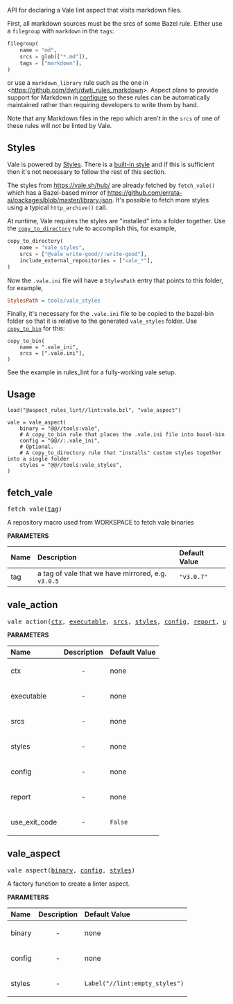 <!-- Generated with Stardoc: http://skydoc.bazel.build -->

API for declaring a Vale lint aspect that visits markdown files.

First, all markdown sources must be the srcs of some Bazel rule.
Either use a `filegroup` with `markdown` in the `tags`:

```python
filegroup(
    name = "md",
    srcs = glob(["*.md"]),
    tags = ["markdown"],
)
```

or use a `markdown_library` rule such as the one in &lt;https://github.com/dwtj/dwtj_rules_markdown&gt;.
Aspect plans to provide support for Markdown in [configure]() so these rules can be automatically
maintained rather than requiring developers to write them by hand.

Note that any Markdown files in the repo which aren't in the `srcs` of one of these rules will *not*
be linted by Vale.

## Styles

Vale is powered by [Styles](https://vale.sh/docs/vale-cli/structure/#styles).
There is a [built-in style](https://vale.sh/docs/topics/styles/#built-in-style) and if this is
sufficient then it's not necessary to follow the rest of this section.

The styles from https://vale.sh/hub/ are already fetched by `fetch_vale()` which has a Bazel-based
mirror of https://github.com/errata-ai/packages/blob/master/library.json.
It's possible to fetch more styles using a typical `http_archive()` call.

At runtime, Vale requires the styles are "installed" into a folder together.
Use the [`copy_to_directory`](https://docs.aspect.build/rulesets/aspect_bazel_lib/docs/copy_to_directory/)
rule to accomplish this, for example,

```python
copy_to_directory(
    name = "vale_styles",
    srcs = ["@vale_write-good//:write-good"],
    include_external_repositories = ["vale_*"],
)
```

Now the `.vale.ini` file will have a `StylesPath` entry that points to this folder, for example,

```ini
StylesPath = tools/vale_styles
```

Finally, it's necessary for the `.vale.ini` file to be copied to the bazel-bin folder so that it
is relative to the generated `vale_styles` folder.
Use [`copy_to_bin`](https://docs.aspect.build/rulesets/aspect_bazel_lib/docs/copy_to_bin/) for this:

```starlark
copy_to_bin(
    name = ".vale_ini",
    srcs = [".vale.ini"],
)
```

See the example in rules_lint for a fully-working vale setup.

## Usage

```starlark
load("@aspect_rules_lint//lint:vale.bzl", "vale_aspect")

vale = vale_aspect(
    binary = "@@//tools:vale",
    # A copy_to_bin rule that places the .vale.ini file into bazel-bin
    config = "@@//:.vale_ini",
    # Optional.
    # A copy_to_directory rule that "installs" custom styles together into a single folder
    styles = "@@//tools:vale_styles",
)
```


<a id="fetch_vale"></a>

## fetch_vale

<pre>
fetch_vale(<a href="#fetch_vale-tag">tag</a>)
</pre>

A repository macro used from WORKSPACE to fetch vale binaries

**PARAMETERS**


| Name  | Description | Default Value |
| :------------- | :------------- | :------------- |
| <a id="fetch_vale-tag"></a>tag |  a tag of vale that we have mirrored, e.g. <code>v3.0.5</code>   |  <code>"v3.0.7"</code> |


<a id="vale_action"></a>

## vale_action

<pre>
vale_action(<a href="#vale_action-ctx">ctx</a>, <a href="#vale_action-executable">executable</a>, <a href="#vale_action-srcs">srcs</a>, <a href="#vale_action-styles">styles</a>, <a href="#vale_action-config">config</a>, <a href="#vale_action-report">report</a>, <a href="#vale_action-use_exit_code">use_exit_code</a>)
</pre>



**PARAMETERS**


| Name  | Description | Default Value |
| :------------- | :------------- | :------------- |
| <a id="vale_action-ctx"></a>ctx |  <p align="center"> - </p>   |  none |
| <a id="vale_action-executable"></a>executable |  <p align="center"> - </p>   |  none |
| <a id="vale_action-srcs"></a>srcs |  <p align="center"> - </p>   |  none |
| <a id="vale_action-styles"></a>styles |  <p align="center"> - </p>   |  none |
| <a id="vale_action-config"></a>config |  <p align="center"> - </p>   |  none |
| <a id="vale_action-report"></a>report |  <p align="center"> - </p>   |  none |
| <a id="vale_action-use_exit_code"></a>use_exit_code |  <p align="center"> - </p>   |  <code>False</code> |


<a id="vale_aspect"></a>

## vale_aspect

<pre>
vale_aspect(<a href="#vale_aspect-binary">binary</a>, <a href="#vale_aspect-config">config</a>, <a href="#vale_aspect-styles">styles</a>)
</pre>

A factory function to create a linter aspect.

**PARAMETERS**


| Name  | Description | Default Value |
| :------------- | :------------- | :------------- |
| <a id="vale_aspect-binary"></a>binary |  <p align="center"> - </p>   |  none |
| <a id="vale_aspect-config"></a>config |  <p align="center"> - </p>   |  none |
| <a id="vale_aspect-styles"></a>styles |  <p align="center"> - </p>   |  <code>Label("//lint:empty_styles")</code> |


